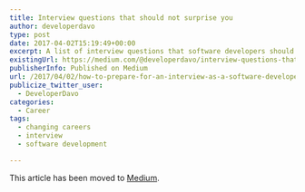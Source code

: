 ```yaml
---
title: Interview questions that should not surprise you
author: developerdavo
type: post
date: 2017-04-02T15:19:49+00:00
excerpt: A list of interview questions that software developers should be prepared for.
existingUrl: https://medium.com/@developerdavo/interview-questions-that-should-not-surprise-you-2ffed3f7d1b6
publisherInfo: Published on Medium
url: /2017/04/02/how-to-prepare-for-an-interview-as-a-software-developer-part-i/
publicize_twitter_user:
  - DeveloperDavo
categories:
  - Career
tags:
  - changing careers
  - interview
  - software development

---
```

This article has been moved to [Medium](https://medium.com/@developerdavo/interview-questions-that-should-not-surprise-you-2ffed3f7d1b6).

